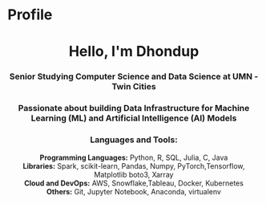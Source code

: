 # Profile

<h1 align="center">Hello, I'm Dhondup </h1>
<h3 align="center">Senior Studying Computer Science and Data Science at UMN - Twin Cities</h3>
<h3 align="center"> Passionate about building Data Infrastructure for Machine Learning (ML) and Artificial Intelligence (AI) Models </h3>


<!-- - Check out my [portfolio](https://noahjpark.github.io/portfolio) -->

<h3 align="center">Languages and Tools:</h3>
<p align="center">
  <!-- Group tools by category, use smaller icons or text -->
  <strong> Programming Languages:</strong> Python, R, SQL, Julia, C, Java<br>
  <strong> Libraries:</strong> Spark, scikit-learn, Pandas, Numpy, PyTorch,Tensorflow, Matplotlib boto3, Xarray<br>
  <strong>Cloud and DevOps:</strong> AWS, Snowflake,Tableau, Docker, Kubernetes<br>
  <strong>Others:</strong> Git, Jupyter Notebook, Anaconda, virtualenv
</p>
